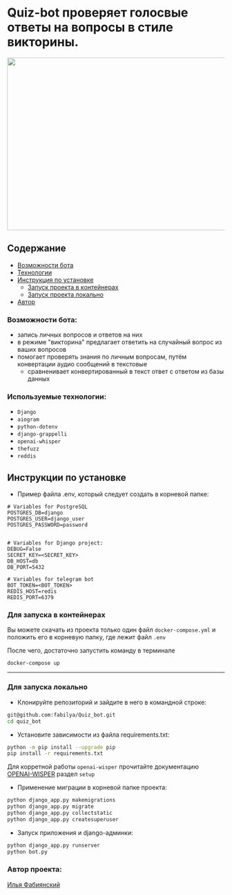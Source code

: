 # Quiz-bot проверяет голосвые ответы на вопросы в стиле викторины.
<img alt="" height="400" src="https://github.com/fabilya/Quiz_bot/assets/105780672/d0f6f1d1-9071-482f-8166-a305c5c0e02b" width="700"/>

## Содержание
- [Возможности бота](#возможности-бота)
- [Технологии](#используемые-технологии)
- [Инструкция по установке](#инструкции-по-установке)
  - [Запуск проекта в контейнерах](#для-запуска-в-контейнерах)
  - [Запуск проекта локально](#для-запуска-локально)
- [Автор](#автор-проекта)

### Возможности бота:
- запись личных вопросов и ответов на них
- в режиме "викторина" предлагает ответить на случайный вопрос из ваших вопросов
- помогает проверять знания по личным вопросам, путём конвертации аудио сообщений в текстовые
  - сравненивает конвертированный в текст ответ с ответом из базы данных

### Используемые технологии:

- `Django`
- `aiogram`
- `python-dotenv`
- `django-grappelli`
- `openai-whisper`
- `thefuzz`
- `reddis`

## Инструкции по установке

* Пример файла .env, который следует создать в корневой папке:
```dotenv
# Variables for PostgreSQL
POSTGRES_DB=django
POSTGRES_USER=django_user
POSTGRES_PASSWORD=password


# Variables for Django project:
DEBUG=False
SECRET_KEY=<SECRET_KEY>
DB_HOST=db
DB_PORT=5432

# Variables for telegram bot
BOT_TOKEN=<BOT_TOKEN>
REDIS_HOST=redis
REDIS_PORT=6379
```

### Для запуска в контейнерах

Вы можете скачать из проекта только один файл `docker-compose.yml` и положить его в корневую папку, где лежит файл `.env`

После чего, достаточно запустить команду в терминале
```Docker
docker-compose up
```
___

### Для запуска локально

* Клонируйте репозиторий и зайдите в него в командной строке:

```Bash
git@github.com:fabilya/Quiz_bot.git
cd quiz_bot
```

* Установите зависимости из файла requirements.txt:

```Bash
python -m pip install --upgrade pip
pip install -r requirements.txt
```

Для корретной работы `openai-wisper` прочитайте документацию [OPENAI-WISPER](https://github.com/openai/whisper) раздел `setup`

* Применение миграции в корневой папке проекта:

```Bash
python django_app.py makemigrations
python django_app.py migrate
python django_app.py collectstatic
python django_app.py createsuperuser
```

* Запуск приложения и django-админки:
```Bash
python django_app.py runserver
python bot.py
```

### Автор проекта:
[Илья Фабиянский](https://github.com/fabilya)


